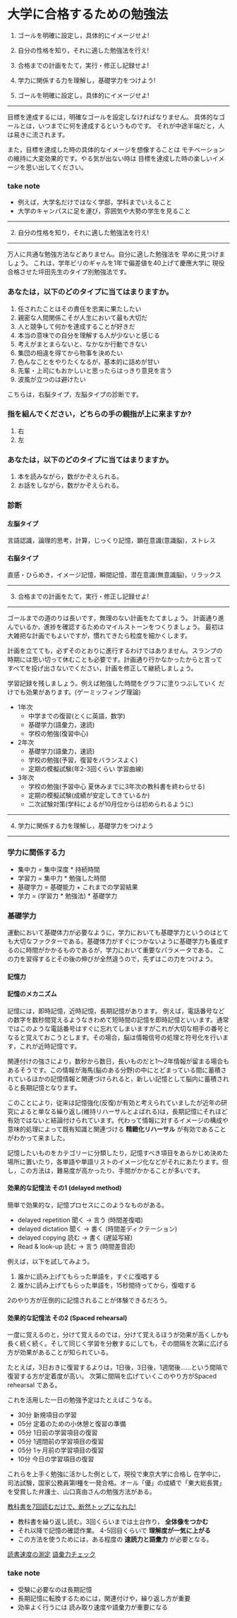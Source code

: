 大学に合格するための勉強法
==============================================

1. ゴールを明確に設定し，具体的にイメージせよ!
2. 自分の性格を知り，それに適した勉強法を行え!
3. 合格までの計画をたて，実行・修正し記録せよ!
4. 学力に関係する力を理解し，基礎学力をつけよう!


1. ゴールを明確に設定し，具体的にイメージせよ!
----------------------------------------------

目標を達成するには，明確なゴールを設定しなければなりません。
具体的なゴールとは，いつまでに何を達成するというものです。
それが中途半端だと，人は易きに流されます。

また，目標を達成した時の具体的なイメージを想像することは
モチベーションの維持に大変効果的です。やる気が出ない時は
目標を達成した時の楽しいイメージを思い出してください。

### take note

 - 例えば，大学名だけではなく学部，学科までいえること
 - 大学のキャンパスに足を運び，雰囲気や大勢の学生を見ること

**********************************************
2. 自分の性格を知り，それに適した勉強法を行え!
----------------------------------------------

万人に共通な勉強方法などありません。自分に適した勉強法を
早めに見つけましょう。
これは，学年ビリのギャルを1年で偏差値を40上げて慶應大学に
現役合格させた坪田先生のタイプ別勉強法です。

### あなたは，以下のどのタイプに当てはまりますか。

1. 任されたことはその責任を忠実に果たしたい
2. 親密な人間関係こそが人生において最も大切だ
3. 人と競争して何かを達成することが好きだ
4. 本当の意味での自分を理解する人が少ないと感じる
5. 考えがまとまらないと、なかなか行動できない
6. 集団の相違を得てから物事を決めたい
7. 色んなことをやりたくなるが，基本的に詰めが甘い
8. 先輩・上司にもおかしいと思ったらはっきり意見を言う
9. 波風が立つのは避けたい

こちらは，右脳タイプ，左脳タイプの診断です。

### 指を組んでください，どちらの手の親指が上に来ますか?

1. 右
2. 左

### あなたは，以下のどのタイプに当てはまりますか。

1. 本を読みながら，数がかぞえられる。
2. お話をしながら，数がかぞえられる。

### 診断

#### 左脳タイプ

言語認識，論理的思考，計算，じっくり記憶，顕在意識(意識脳)，ストレス

#### 右脳タイプ

直感・ひらめき，イメージ記憶，瞬間記憶，潜在意識(無意識脳)，リラックス

**********************************************

3. 合格までの計画をたて，実行・修正し記録せよ!
----------------------------------------------

ゴールまでの道のりは長いです，無理のない計画をたてましょう。
計画通り進んでいるか，進捗を確認するためのマイルストーンをつくりましょう。
最初は大雑把な計画でもよいですが，慣れてきたら粒度を細かくします。

計画を立てても，必ずそのとおりに進行するわけではありません。スランプの
時期には思い切って休むことも必要です。計画通り行かなかったからと言って
すべてを投げ出さないでください，計画を修正して継続しましょう。

学習記録を残しましょう。例えば勉強した時間をグラフに塗りつぶしていく
だけでも効果があります。(ゲーミッフィング理論)

- 1年次
    - 中学までの復習(とくに英語，数学)
    - 基礎学力(語彙力，速読)
    - 学校の勉強(復習中心)
- 2年次
    - 基礎学力(語彙力，速読)
    - 学校の勉強(予習，復習をバランスよく)
    - 定期の模擬試験(年2-3回くらい 学習曲線)
- 3年次
    - 学校の勉強(予習中心 夏休みまでに3年次の教科書を終わらせる)
    - 定期の模擬試験(成績が安定してきているか)
    - 二次試験対策(学科によるが10月位からは初められるように)

**********************************************

4. 学力に関係する力を理解し，基礎学力をつけよう
----------------------------------------------

### 学力に関係する力

- 集中力 = 集中深度 * 持続時間
- 学習力 = 集中力 * 勉強した時間
- 基礎学力 = 基礎能力 + これまでの学習結果
- 学力 = (学習力 * 勉強法) * 基礎学力

### 基礎学力

運動において基礎体力が必要なように，学力においても基礎学力というのはとても大切なファクターである。基礎体力がすぐにつかないように基礎学力も養成するのに時間がかかるものであるが，学力において重要なパラメータである。
この力を習得するとその後の伸びが全然違うので，先ずはこの力をつけよう。

#### 記憶力

#### 記憶のメカニズム

記憶には，即時記憶，近時記憶，長期記憶があります。
例えば，電話番号などの数字を数秒間覚えるようなきわめて短時間の記憶を即時記憶といいます。通常ではこのような電話番号はすぐに忘れてしまいますがこれが大切な相手の番号となると覚えておこうとします。その場合，脳は情報信号の処理と符号化を行います，これが近時記憶です。

関連付けの強さにより，数秒から数日，長いものだと1〜2年情報が留まる場合もあるそうです。この情報が海馬(脳のある分野)の中にとどまっている間に蓄積されているほかの記憶情報と関連づけられると，新しい記憶として脳内に蓄積されると長期記憶となります。

このことにより，従来は記憶強化(反復)が有効と考えられていましたが近年の研究によると単なる繰り返し(維持リハーサルとよばれる)は，長期記憶にそれほど有効ではないと結論付けられています。代わって情報に対するイメージの構成や意味的処理によって既有知識と関連づける **精緻化リハーサル** が有効であることがわかって来ました。

記憶したいものをカテゴリーに分類したり，記憶すべき項目をあらかじめ決めた場所に置いたり，各単語や単語リストのイメージ化などがそれにあたります。但し，この方法は，難易度が高かったり、手間がかかることが多いです。

#### 効果的な記憶法 その1 (delayed method)

簡単で効果的な，記憶プロセスにこのようなものがある。

- delayed repetition 聞く → 言う (時間差復唱)
- delayed dictation  聞く → 書く (時間差ディクテーション)
- delayed copying    読む → 書く (遅延写経)
- Read & look-up     読む → 言う (時間差音読)

例えば，以下を試してみよう。

1. 誰かに読み上げてもらった単語を，すぐに復唱する
2. 誰かに読み上げてもらった単語を，15秒間待ってから，復唱する

2のやり方が圧倒的に記憶されることが体験できるだろう。

#### 効果的な記憶法 その2 (Spaced rehearsal)

一度に覚えるのと，分けて覚えるのでは，分けて覚えるほうが効果が高くしかも長く続く続く。そして同じく学習を分散するにしても，その間隔を次第に広げる方が効果があることが知られている。

たとえば，3日おきに復習するよりは，1日後，3日後，1週間後……という間隔で復習する方が定着度が高い。
次第に間隔を広げていくこのやり方がSpaced rehearsal である。

これを活用した一日の勉強予定はたとえばこうなる。

- 30分 新規項目の学習
- 05分 定着のための小休憩と復習の準備
- 05分 1日前の学習項目の復習
- 05分 1週間前の学習項目の復習
- 05分 1ヶ月前の学習項目の復習
- 10分 今日の学習項目の復習



これらを上手く勉強に活かした例として，現役で東京大学に合格し
在学中に，司法試験，国家公務員第I種を一発合格。オール「優」の成績で「東大総長賞」を受賞した弁護士、山口真由さんの勉強方法がある。

[教科書を7回読むだけで、断然トップになれた!](mayu.md)

 - 教科書を繰り返し読む。3回くらいまでは土台作り， **全体像をつかむ**
 - それ以降で記憶の確認作業。 4-5回目くらいで **理解度が一気に上がる**
 - この方法を使うためには，ある程度の **速読力と語彙力** が必要となる。

[読書速度の測定](http://www.kentei.com/sokudoku/02.html)
[語彙力チェック](http://www.kecl.ntt.co.jp/icl/lirg/resources/goitokusei/test-sheet1.html)

### take note

 - 受験に必要なのは長期記憶
 - 長期記憶に転換するためには，関連付けや，繰り返し方が重要
 - 効率よく行うには 読み取り速度や語彙力が重要になる





